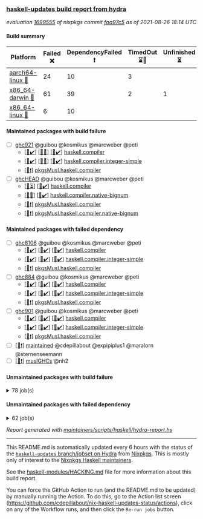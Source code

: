 ### [haskell-updates build report from hydra](https://hydra.nixos.org/jobset/nixpkgs/haskell-updates)
*evaluation [1699555](https://hydra.nixos.org/eval/1699555) of nixpkgs commit [faa97c5](https://github.com/NixOS/nixpkgs/commits/faa97c56dc4ac1b36c033b16bccc9269473c2ff9) as of 2021-08-26 18:14 UTC*
#### Build summary

 | Platform | Failed :x: | DependencyFailed :heavy_exclamation_mark: | TimedOut :hourglass::no_entry_sign: | Unfinished :hourglass_flowing_sand: | Success :heavy_check_mark: | 
 | --- | --- | --- | --- | --- | --- | 
 | [aarch64-linux :iphone:](https://hydra.nixos.org/eval/1699555?filter=.aarch64-linux) | 24 | 10 | 3 |  | 6669 | 
 | [x86_64-darwin :apple:](https://hydra.nixos.org/eval/1699555?filter=.x86_64-darwin) | 61 | 39 | 2 | 1 | 6556 | 
 | [x86_64-linux :penguin:](https://hydra.nixos.org/eval/1699555?filter=.x86_64-linux) | 6 | 10 |  |  | 6740 | 
#### Maintained packages with build failure
- [ ] [ghc921](https://hydra.nixos.org/eval/1699555?filter=ghc921) @guibou @kosmikus @marcweber @peti
  - [[:iphone::heavy_check_mark:]](https://hydra.nixos.org/build/150725732) [[:apple::x:]](https://hydra.nixos.org/build/150734297) [[:penguin::heavy_check_mark:]](https://hydra.nixos.org/build/150737593) [haskell.compiler](https://hydra.nixos.org/eval/1699555?filter=haskell.compiler.ghc921)
  - [[:iphone::heavy_check_mark:]](https://hydra.nixos.org/build/150728335) [[:apple::x:]](https://hydra.nixos.org/build/150727664) [[:penguin::heavy_check_mark:]](https://hydra.nixos.org/build/150734710) [haskell.compiler.integer-simple](https://hydra.nixos.org/eval/1699555?filter=haskell.compiler.integer-simple.ghc921)
  -   [[:penguin::heavy_exclamation_mark:]](https://hydra.nixos.org/build/150726718) [pkgsMusl.haskell.compiler](https://hydra.nixos.org/eval/1699555?filter=pkgsMusl.haskell.compiler.ghc921)
- [ ] [ghcHEAD](https://hydra.nixos.org/eval/1699555?filter=ghcHEAD) @guibou @kosmikus @marcweber @peti
  - [[:apple::hourglass_flowing_sand:]](https://hydra.nixos.org/build/150744847) [[:penguin::heavy_check_mark:]](https://hydra.nixos.org/build/150741352) [haskell.compiler](https://hydra.nixos.org/eval/1699555?filter=haskell.compiler.ghcHEAD)
  - [[:apple::x:]](https://hydra.nixos.org/build/150733233) [[:penguin::heavy_check_mark:]](https://hydra.nixos.org/build/150740499) [haskell.compiler.native-bignum](https://hydra.nixos.org/eval/1699555?filter=haskell.compiler.native-bignum.ghcHEAD)
  -  [[:penguin::heavy_exclamation_mark:]](https://hydra.nixos.org/build/150729184) [pkgsMusl.haskell.compiler](https://hydra.nixos.org/eval/1699555?filter=pkgsMusl.haskell.compiler.ghcHEAD)
  -  [[:penguin::heavy_exclamation_mark:]](https://hydra.nixos.org/build/150726321) [pkgsMusl.haskell.compiler.native-bignum](https://hydra.nixos.org/eval/1699555?filter=pkgsMusl.haskell.compiler.native-bignum.ghcHEAD)
#### Maintained packages with failed dependency
- [ ] [ghc8106](https://hydra.nixos.org/eval/1699555?filter=ghc8106) @guibou @kosmikus @marcweber @peti
  - [[:iphone::heavy_check_mark:]](https://hydra.nixos.org/build/150744018) [[:apple::heavy_check_mark:]](https://hydra.nixos.org/build/150742241) [[:penguin::heavy_check_mark:]](https://hydra.nixos.org/build/150724721) [haskell.compiler](https://hydra.nixos.org/eval/1699555?filter=haskell.compiler.ghc8106)
  - [[:iphone::heavy_check_mark:]](https://hydra.nixos.org/build/150740181) [[:apple::heavy_check_mark:]](https://hydra.nixos.org/build/150735166) [[:penguin::heavy_check_mark:]](https://hydra.nixos.org/build/150727172) [haskell.compiler.integer-simple](https://hydra.nixos.org/eval/1699555?filter=haskell.compiler.integer-simple.ghc8106)
  -   [[:penguin::heavy_exclamation_mark:]](https://hydra.nixos.org/build/150732254) [pkgsMusl.haskell.compiler](https://hydra.nixos.org/eval/1699555?filter=pkgsMusl.haskell.compiler.ghc8106)
- [ ] [ghc884](https://hydra.nixos.org/eval/1699555?filter=ghc884) @guibou @kosmikus @marcweber @peti
  - [[:iphone::heavy_check_mark:]](https://hydra.nixos.org/build/150741288) [[:apple::heavy_check_mark:]](https://hydra.nixos.org/build/150730933) [[:penguin::heavy_check_mark:]](https://hydra.nixos.org/build/150726194) [haskell.compiler](https://hydra.nixos.org/eval/1699555?filter=haskell.compiler.ghc884)
  - [[:iphone::heavy_check_mark:]](https://hydra.nixos.org/build/150733124) [[:apple::heavy_check_mark:]](https://hydra.nixos.org/build/150733991) [[:penguin::heavy_check_mark:]](https://hydra.nixos.org/build/150725232) [haskell.compiler.integer-simple](https://hydra.nixos.org/eval/1699555?filter=haskell.compiler.integer-simple.ghc884)
  -   [[:penguin::heavy_exclamation_mark:]](https://hydra.nixos.org/build/150726417) [pkgsMusl.haskell.compiler](https://hydra.nixos.org/eval/1699555?filter=pkgsMusl.haskell.compiler.ghc884)
- [ ] [ghc901](https://hydra.nixos.org/eval/1699555?filter=ghc901) @guibou @kosmikus @marcweber @peti
  - [[:iphone::heavy_check_mark:]](https://hydra.nixos.org/build/150735950) [[:apple::heavy_check_mark:]](https://hydra.nixos.org/build/150728102) [[:penguin::heavy_check_mark:]](https://hydra.nixos.org/build/150741500) [haskell.compiler](https://hydra.nixos.org/eval/1699555?filter=haskell.compiler.ghc901)
  - [[:iphone::heavy_check_mark:]](https://hydra.nixos.org/build/150732915) [[:apple::heavy_check_mark:]](https://hydra.nixos.org/build/150726421) [[:penguin::heavy_check_mark:]](https://hydra.nixos.org/build/150724710) [haskell.compiler.integer-simple](https://hydra.nixos.org/eval/1699555?filter=haskell.compiler.integer-simple.ghc901)
  -   [[:penguin::heavy_exclamation_mark:]](https://hydra.nixos.org/build/150732612) [pkgsMusl.haskell.compiler](https://hydra.nixos.org/eval/1699555?filter=pkgsMusl.haskell.compiler.ghc901)
- [ ] [[:penguin::heavy_exclamation_mark:]](https://hydra.nixos.org/build/150945845) [maintained](https://hydra.nixos.org/eval/1699555?filter=maintained) @cdepillabout @expipiplus1 @maralorn @sternenseemann
- [ ] [[:penguin::heavy_exclamation_mark:]](https://hydra.nixos.org/build/150741594) [muslGHCs](https://hydra.nixos.org/eval/1699555?filter=muslGHCs) @nh2
#### Unmaintained packages with build failure
<details><summary>78 job(s) </summary>

- [ ] [[:iphone::heavy_check_mark:]](https://hydra.nixos.org/build/150742761) [[:apple::x:]](https://hydra.nixos.org/build/150739233) [[:penguin::heavy_check_mark:]](https://hydra.nixos.org/build/150734313) [haskellPackages.FractalArt](https://hydra.nixos.org/eval/1699555?filter=haskellPackages.FractalArt) 
- [ ] [[:iphone::x:]](https://hydra.nixos.org/build/150733756) [[:apple::heavy_check_mark:]](https://hydra.nixos.org/build/150732614) [[:penguin::heavy_check_mark:]](https://hydra.nixos.org/build/150741031) [haskellPackages.HsASA](https://hydra.nixos.org/eval/1699555?filter=haskellPackages.HsASA) 
- [ ] [[:iphone::x:]](https://hydra.nixos.org/build/150729054) [[:apple::heavy_check_mark:]](https://hydra.nixos.org/build/150727915) [[:penguin::heavy_check_mark:]](https://hydra.nixos.org/build/150729078) [haskellPackages.OrderedBits](https://hydra.nixos.org/eval/1699555?filter=haskellPackages.OrderedBits) 
- [ ] [[:iphone::x:]](https://hydra.nixos.org/build/150725183) [[:apple::heavy_check_mark:]](https://hydra.nixos.org/build/150735381) [[:penguin::heavy_check_mark:]](https://hydra.nixos.org/build/150737310) [haskellPackages.accelerate-llvm](https://hydra.nixos.org/eval/1699555?filter=haskellPackages.accelerate-llvm) 
- [ ] [[:iphone::heavy_check_mark:]](https://hydra.nixos.org/build/150742661) [[:apple::heavy_check_mark:]](https://hydra.nixos.org/build/150741555) [[:penguin::x:]](https://hydra.nixos.org/build/150733802) [haskellPackages.astro](https://hydra.nixos.org/eval/1699555?filter=haskellPackages.astro) 
- [ ] [[:iphone::x:]](https://hydra.nixos.org/build/150735646) [[:apple::heavy_check_mark:]](https://hydra.nixos.org/build/150727565) [[:penguin::heavy_check_mark:]](https://hydra.nixos.org/build/150744098) [haskellPackages.cdar-mBound](https://hydra.nixos.org/eval/1699555?filter=haskellPackages.cdar-mBound) 
- [ ] [[:iphone::heavy_check_mark:]](https://hydra.nixos.org/build/150725776) [[:apple::x:]](https://hydra.nixos.org/build/150734302) [[:penguin::heavy_check_mark:]](https://hydra.nixos.org/build/150737657) [haskellPackages.chiphunk](https://hydra.nixos.org/eval/1699555?filter=haskellPackages.chiphunk) 
- [ ] [[:iphone::x:]](https://hydra.nixos.org/build/150741085) [[:apple::x:]](https://hydra.nixos.org/build/150743958) [[:penguin::x:]](https://hydra.nixos.org/build/150737756) [haskellPackages.dhall-csv](https://hydra.nixos.org/eval/1699555?filter=haskellPackages.dhall-csv) 
- [ ] [[:iphone::x:]](https://hydra.nixos.org/build/150731527) [[:apple::x:]](https://hydra.nixos.org/build/150728103) [[:penguin::x:]](https://hydra.nixos.org/build/150741818) [haskellPackages.dhall-toml](https://hydra.nixos.org/eval/1699555?filter=haskellPackages.dhall-toml) 
- [ ] [[:iphone::heavy_check_mark:]](https://hydra.nixos.org/build/150742135) [[:apple::x:]](https://hydra.nixos.org/build/150730948) [[:penguin::heavy_check_mark:]](https://hydra.nixos.org/build/150732681) [haskellPackages.di-core](https://hydra.nixos.org/eval/1699555?filter=haskellPackages.di-core) 
- [ ] [[:iphone::heavy_check_mark:]](https://hydra.nixos.org/build/150733069) [[:apple::x:]](https://hydra.nixos.org/build/150738868) [[:penguin::heavy_check_mark:]](https://hydra.nixos.org/build/150728852) [haskellPackages.discount](https://hydra.nixos.org/eval/1699555?filter=haskellPackages.discount) 
- [ ] [[:iphone::heavy_check_mark:]](https://hydra.nixos.org/build/150735593) [[:apple::x:]](https://hydra.nixos.org/build/150741005) [[:penguin::heavy_check_mark:]](https://hydra.nixos.org/build/150736383) [haskellPackages.diskhash](https://hydra.nixos.org/eval/1699555?filter=haskellPackages.diskhash) 
- [ ] [[:iphone::x:]](https://hydra.nixos.org/build/150734571) [[:apple::heavy_check_mark:]](https://hydra.nixos.org/build/150742681) [[:penguin::heavy_check_mark:]](https://hydra.nixos.org/build/150737664) [haskellPackages.dormouse-uri](https://hydra.nixos.org/eval/1699555?filter=haskellPackages.dormouse-uri) 
- [ ] [[:iphone::x:]](https://hydra.nixos.org/build/150739503) [[:apple::x:]](https://hydra.nixos.org/build/150739762) [[:penguin::heavy_check_mark:]](https://hydra.nixos.org/build/150742321) [haskellPackages.easytensor](https://hydra.nixos.org/eval/1699555?filter=haskellPackages.easytensor) 
- [ ] [[:iphone::heavy_check_mark:]](https://hydra.nixos.org/build/150727569) [[:apple::x:]](https://hydra.nixos.org/build/150739357) [[:penguin::heavy_check_mark:]](https://hydra.nixos.org/build/150727501) [haskellPackages.epub-tools](https://hydra.nixos.org/eval/1699555?filter=haskellPackages.epub-tools) 
- [ ] [[:iphone::heavy_check_mark:]](https://hydra.nixos.org/build/150734212) [[:apple::x:]](https://hydra.nixos.org/build/150726369) [[:penguin::heavy_check_mark:]](https://hydra.nixos.org/build/150737227) [haskellPackages.exinst](https://hydra.nixos.org/eval/1699555?filter=haskellPackages.exinst) 
- [ ] [[:iphone::heavy_check_mark:]](https://hydra.nixos.org/build/150740265) [[:apple::x:]](https://hydra.nixos.org/build/150740769) [[:penguin::heavy_check_mark:]](https://hydra.nixos.org/build/150742182) [haskellPackages.float128](https://hydra.nixos.org/eval/1699555?filter=haskellPackages.float128) 
- [ ] [[:iphone::x:]](https://hydra.nixos.org/build/150736904) [[:apple::heavy_check_mark:]](https://hydra.nixos.org/build/150733217) [[:penguin::heavy_check_mark:]](https://hydra.nixos.org/build/150741348) [haskellPackages.freetype2](https://hydra.nixos.org/eval/1699555?filter=haskellPackages.freetype2) 
- [ ] [[:iphone::heavy_check_mark:]](https://hydra.nixos.org/build/150734237) [[:apple::x:]](https://hydra.nixos.org/build/150733229) [[:penguin::heavy_check_mark:]](https://hydra.nixos.org/build/150730347) [haskellPackages.gi-gdkx11](https://hydra.nixos.org/eval/1699555?filter=haskellPackages.gi-gdkx11) 
- [ ] [[:iphone::x:]](https://hydra.nixos.org/build/150741367) [[:penguin::heavy_check_mark:]](https://hydra.nixos.org/build/150731115) [haskellPackages.gnome-keyring](https://hydra.nixos.org/eval/1699555?filter=haskellPackages.gnome-keyring) 
- [ ] [[:iphone::heavy_check_mark:]](https://hydra.nixos.org/build/150738274) [[:apple::x:]](https://hydra.nixos.org/build/150733064) [[:penguin::heavy_check_mark:]](https://hydra.nixos.org/build/150730903) [haskellPackages.gtk-traymanager](https://hydra.nixos.org/eval/1699555?filter=haskellPackages.gtk-traymanager) 
- [ ] [[:iphone::heavy_check_mark:]](https://hydra.nixos.org/build/150727725) [[:apple::x:]](https://hydra.nixos.org/build/150736294) [[:penguin::heavy_check_mark:]](https://hydra.nixos.org/build/150741672) [haskellPackages.hamid](https://hydra.nixos.org/eval/1699555?filter=haskellPackages.hamid) 
- [ ] [[:iphone::heavy_check_mark:]](https://hydra.nixos.org/build/150738955) [[:apple::x:]](https://hydra.nixos.org/build/150743912) [[:penguin::heavy_check_mark:]](https://hydra.nixos.org/build/150732939) [haskellPackages.hid](https://hydra.nixos.org/eval/1699555?filter=haskellPackages.hid) 
- [ ] [[:iphone::heavy_check_mark:]](https://hydra.nixos.org/build/150729805) [[:apple::x:]](https://hydra.nixos.org/build/150727705) [[:penguin::heavy_check_mark:]](https://hydra.nixos.org/build/150725602) [haskellPackages.higher-leveldb](https://hydra.nixos.org/eval/1699555?filter=haskellPackages.higher-leveldb) 
- [ ] [[:iphone::heavy_check_mark:]](https://hydra.nixos.org/build/150725769) [[:apple::x:]](https://hydra.nixos.org/build/150738744) [[:penguin::heavy_check_mark:]](https://hydra.nixos.org/build/150726308) [haskellPackages.highlight](https://hydra.nixos.org/eval/1699555?filter=haskellPackages.highlight) 
- [ ] [[:iphone::heavy_check_mark:]](https://hydra.nixos.org/build/150740367) [[:apple::x:]](https://hydra.nixos.org/build/150744470) [[:penguin::heavy_check_mark:]](https://hydra.nixos.org/build/150733368) [haskellPackages.hmatrix-morpheus](https://hydra.nixos.org/eval/1699555?filter=haskellPackages.hmatrix-morpheus) 
- [ ] [[:iphone::heavy_check_mark:]](https://hydra.nixos.org/build/150730644) [[:apple::x:]](https://hydra.nixos.org/build/150737628) [[:penguin::heavy_check_mark:]](https://hydra.nixos.org/build/150736522) [haskellPackages.hmidi](https://hydra.nixos.org/eval/1699555?filter=haskellPackages.hmidi) 
- [ ] [[:iphone::x:]](https://hydra.nixos.org/build/150734476) [[:apple::heavy_check_mark:]](https://hydra.nixos.org/build/150743573) [[:penguin::heavy_check_mark:]](https://hydra.nixos.org/build/150730215) [haskellPackages.hq](https://hydra.nixos.org/eval/1699555?filter=haskellPackages.hq) 
- [ ] [[:iphone::heavy_check_mark:]](https://hydra.nixos.org/build/150724700) [[:apple::x:]](https://hydra.nixos.org/build/150732551) [[:penguin::heavy_check_mark:]](https://hydra.nixos.org/build/150739695) [haskellPackages.hs](https://hydra.nixos.org/eval/1699555?filter=haskellPackages.hs) 
- [ ] [[:iphone::heavy_check_mark:]](https://hydra.nixos.org/build/150733630) [[:apple::x:]](https://hydra.nixos.org/build/150739534) [[:penguin::heavy_check_mark:]](https://hydra.nixos.org/build/150730237) [haskellPackages.hsshellscript](https://hydra.nixos.org/eval/1699555?filter=haskellPackages.hsshellscript) 
- [ ] [[:iphone::heavy_check_mark:]](https://hydra.nixos.org/build/150725279) [[:apple::x:]](https://hydra.nixos.org/build/150742011) [[:penguin::heavy_check_mark:]](https://hydra.nixos.org/build/150729005) [haskellPackages.hssourceinfo](https://hydra.nixos.org/eval/1699555?filter=haskellPackages.hssourceinfo) 
- [ ] [[:iphone::heavy_check_mark:]](https://hydra.nixos.org/build/150738678) [[:apple::x:]](https://hydra.nixos.org/build/150727281) [[:penguin::heavy_check_mark:]](https://hydra.nixos.org/build/150729057) [haskellPackages.huckleberry](https://hydra.nixos.org/eval/1699555?filter=haskellPackages.huckleberry) 
- [ ] [[:iphone::heavy_check_mark:]](https://hydra.nixos.org/build/150734504) [[:apple::x:]](https://hydra.nixos.org/build/150737715) [[:penguin::heavy_check_mark:]](https://hydra.nixos.org/build/150731794) [haskellPackages.ipcvar](https://hydra.nixos.org/eval/1699555?filter=haskellPackages.ipcvar) 
- [ ] [[:iphone::x:]](https://hydra.nixos.org/build/150734081) [[:apple::x:]](https://hydra.nixos.org/build/150732954) [[:penguin::x:]](https://hydra.nixos.org/build/150743785) [haskellPackages.isocline](https://hydra.nixos.org/eval/1699555?filter=haskellPackages.isocline) 
- [ ] [[:iphone::heavy_check_mark:]](https://hydra.nixos.org/build/150733072) [[:apple::x:]](https://hydra.nixos.org/build/150736361) [[:penguin::heavy_check_mark:]](https://hydra.nixos.org/build/150726442) [haskellPackages.junit-xml](https://hydra.nixos.org/eval/1699555?filter=haskellPackages.junit-xml) 
- [ ] [[:iphone::heavy_check_mark:]](https://hydra.nixos.org/build/150730961) [[:apple::x:]](https://hydra.nixos.org/build/150739959) [[:penguin::heavy_check_mark:]](https://hydra.nixos.org/build/150739871) [haskellPackages.keep-alive](https://hydra.nixos.org/eval/1699555?filter=haskellPackages.keep-alive) 
- [ ] [[:iphone::heavy_check_mark:]](https://hydra.nixos.org/build/150730599) [[:apple::x:]](https://hydra.nixos.org/build/150727873) [[:penguin::heavy_check_mark:]](https://hydra.nixos.org/build/150741101) [haskellPackages.leveldb-haskell-fork](https://hydra.nixos.org/eval/1699555?filter=haskellPackages.leveldb-haskell-fork) 
- [ ] [[:iphone::x:]](https://hydra.nixos.org/build/150741253) [[:apple::heavy_check_mark:]](https://hydra.nixos.org/build/150743664) [[:penguin::heavy_check_mark:]](https://hydra.nixos.org/build/150744204) [haskellPackages.libBF](https://hydra.nixos.org/eval/1699555?filter=haskellPackages.libBF) 
- [ ] [[:iphone::heavy_check_mark:]](https://hydra.nixos.org/build/150730761) [[:apple::x:]](https://hydra.nixos.org/build/150725249) [[:penguin::heavy_check_mark:]](https://hydra.nixos.org/build/150734357) [haskellPackages.loc](https://hydra.nixos.org/eval/1699555?filter=haskellPackages.loc) 
- [ ] [[:iphone::x:]](https://hydra.nixos.org/build/150744213) [[:apple::heavy_check_mark:]](https://hydra.nixos.org/build/150724872) [[:penguin::heavy_check_mark:]](https://hydra.nixos.org/build/150742136) [haskellPackages.long-double](https://hydra.nixos.org/eval/1699555?filter=haskellPackages.long-double) 
- [ ] [[:iphone::heavy_check_mark:]](https://hydra.nixos.org/build/150743611) [[:apple::x:]](https://hydra.nixos.org/build/150740259) [[:penguin::heavy_check_mark:]](https://hydra.nixos.org/build/150740566) [haskellPackages.mediawiki2latex](https://hydra.nixos.org/eval/1699555?filter=haskellPackages.mediawiki2latex) 
- [ ] [[:iphone::heavy_check_mark:]](https://hydra.nixos.org/build/150739873) [[:apple::x:]](https://hydra.nixos.org/build/150730988) [[:penguin::heavy_check_mark:]](https://hydra.nixos.org/build/150729850) [haskellPackages.mercury-api](https://hydra.nixos.org/eval/1699555?filter=haskellPackages.mercury-api) 
- [ ] [[:iphone::heavy_check_mark:]](https://hydra.nixos.org/build/150731143) [[:apple::x:]](https://hydra.nixos.org/build/150724987) [[:penguin::heavy_check_mark:]](https://hydra.nixos.org/build/150732876) [haskellPackages.mighty-metropolis](https://hydra.nixos.org/eval/1699555?filter=haskellPackages.mighty-metropolis) 
- [ ] [[:iphone::heavy_check_mark:]](https://hydra.nixos.org/build/150728541) [[:apple::x:]](https://hydra.nixos.org/build/150739464) [[:penguin::heavy_check_mark:]](https://hydra.nixos.org/build/150727438) [haskellPackages.nano-cryptr](https://hydra.nixos.org/eval/1699555?filter=haskellPackages.nano-cryptr) 
- [ ] [[:iphone::x:]](https://hydra.nixos.org/build/150736302) [[:apple::heavy_check_mark:]](https://hydra.nixos.org/build/150734560) [[:penguin::heavy_check_mark:]](https://hydra.nixos.org/build/150734714) [haskellPackages.nlopt-haskell](https://hydra.nixos.org/eval/1699555?filter=haskellPackages.nlopt-haskell) 
- [ ] [[:iphone::heavy_check_mark:]](https://hydra.nixos.org/build/150726294) [[:apple::x:]](https://hydra.nixos.org/build/150733887) [[:penguin::heavy_check_mark:]](https://hydra.nixos.org/build/150735932) [haskellPackages.opencv](https://hydra.nixos.org/eval/1699555?filter=haskellPackages.opencv) 
- [ ] [[:iphone::heavy_check_mark:]](https://hydra.nixos.org/build/150742879) [[:apple::x:]](https://hydra.nixos.org/build/150727562) [[:penguin::heavy_check_mark:]](https://hydra.nixos.org/build/150727280) [haskellPackages.persistent-pagination](https://hydra.nixos.org/eval/1699555?filter=haskellPackages.persistent-pagination) 
- [ ] [[:iphone::x:]](https://hydra.nixos.org/build/150728296) [[:apple::heavy_check_mark:]](https://hydra.nixos.org/build/150725145) [[:penguin::heavy_check_mark:]](https://hydra.nixos.org/build/150728336) [haskellPackages.picosat](https://hydra.nixos.org/eval/1699555?filter=haskellPackages.picosat) 
- [ ] [[:iphone::heavy_check_mark:]](https://hydra.nixos.org/build/150726154) [[:apple::x:]](https://hydra.nixos.org/build/150729939) [[:penguin::heavy_check_mark:]](https://hydra.nixos.org/build/150743452) [haskellPackages.ping-wrapper](https://hydra.nixos.org/eval/1699555?filter=haskellPackages.ping-wrapper) 
- [ ] [[:iphone::heavy_check_mark:]](https://hydra.nixos.org/build/150732849) [[:apple::x:]](https://hydra.nixos.org/build/150744552) [[:penguin::heavy_check_mark:]](https://hydra.nixos.org/build/150737573) [haskellPackages.pipes-zlib](https://hydra.nixos.org/eval/1699555?filter=haskellPackages.pipes-zlib) 
- [ ] [[:iphone::x:]](https://hydra.nixos.org/build/150734412) [[:apple::heavy_check_mark:]](https://hydra.nixos.org/build/150732558) [[:penguin::heavy_check_mark:]](https://hydra.nixos.org/build/150724670) [haskellPackages.poker](https://hydra.nixos.org/eval/1699555?filter=haskellPackages.poker) 
- [ ] [[:iphone::heavy_check_mark:]](https://hydra.nixos.org/build/150740805) [[:apple::x:]](https://hydra.nixos.org/build/150744042) [[:penguin::heavy_check_mark:]](https://hydra.nixos.org/build/150738949) [haskellPackages.posix-socket](https://hydra.nixos.org/eval/1699555?filter=haskellPackages.posix-socket) 
- [ ] [[:iphone::heavy_check_mark:]](https://hydra.nixos.org/build/150730201) [[:apple::x:]](https://hydra.nixos.org/build/150726377) [[:penguin::heavy_check_mark:]](https://hydra.nixos.org/build/150742457) [haskellPackages.posix-timer](https://hydra.nixos.org/eval/1699555?filter=haskellPackages.posix-timer) 
- [ ] [[:iphone::heavy_check_mark:]](https://hydra.nixos.org/build/150740518) [[:apple::x:]](https://hydra.nixos.org/build/150730978) [[:penguin::heavy_check_mark:]](https://hydra.nixos.org/build/150725189) [haskellPackages.powerqueue-distributed](https://hydra.nixos.org/eval/1699555?filter=haskellPackages.powerqueue-distributed) 
- [ ] [[:iphone::heavy_check_mark:]](https://hydra.nixos.org/build/150727429) [[:apple::x:]](https://hydra.nixos.org/build/150729392) [[:penguin::heavy_check_mark:]](https://hydra.nixos.org/build/150733801) [haskellPackages.pthread](https://hydra.nixos.org/eval/1699555?filter=haskellPackages.pthread) 
- [ ] [[:iphone::x:]](https://hydra.nixos.org/build/150728268) [[:apple::heavy_check_mark:]](https://hydra.nixos.org/build/150729735) [[:penguin::heavy_check_mark:]](https://hydra.nixos.org/build/150724821) [haskellPackages.ptr-poker](https://hydra.nixos.org/eval/1699555?filter=haskellPackages.ptr-poker) 
- [ ] [[:iphone::heavy_check_mark:]](https://hydra.nixos.org/build/150738516) [[:apple::x:]](https://hydra.nixos.org/build/150726853) [[:penguin::heavy_check_mark:]](https://hydra.nixos.org/build/150732240) [haskellPackages.sandwich-webdriver](https://hydra.nixos.org/eval/1699555?filter=haskellPackages.sandwich-webdriver) 
- [ ] [[:iphone::heavy_check_mark:]](https://hydra.nixos.org/build/150725174) [[:apple::x:]](https://hydra.nixos.org/build/150735767) [[:penguin::heavy_check_mark:]](https://hydra.nixos.org/build/150731407) [haskellPackages.sdp](https://hydra.nixos.org/eval/1699555?filter=haskellPackages.sdp) 
- [ ] [[:iphone::heavy_check_mark:]](https://hydra.nixos.org/build/150730368) [[:apple::x:]](https://hydra.nixos.org/build/150730392) [[:penguin::heavy_check_mark:]](https://hydra.nixos.org/build/150726477) [haskellPackages.select](https://hydra.nixos.org/eval/1699555?filter=haskellPackages.select) 
- [ ] [[:iphone::heavy_check_mark:]](https://hydra.nixos.org/build/150735205) [[:apple::x:]](https://hydra.nixos.org/build/150735224) [[:penguin::heavy_check_mark:]](https://hydra.nixos.org/build/150737720) [haskellPackages.shared-memory](https://hydra.nixos.org/eval/1699555?filter=haskellPackages.shared-memory) 
- [ ] [[:iphone::heavy_check_mark:]](https://hydra.nixos.org/build/150742689) [[:apple::x:]](https://hydra.nixos.org/build/150724947) [[:penguin::heavy_check_mark:]](https://hydra.nixos.org/build/150741763) [haskellPackages.stm-queue](https://hydra.nixos.org/eval/1699555?filter=haskellPackages.stm-queue) 
- [ ] [[:iphone::heavy_check_mark:]](https://hydra.nixos.org/build/150731271) [[:apple::x:]](https://hydra.nixos.org/build/150734510) [[:penguin::heavy_check_mark:]](https://hydra.nixos.org/build/150734124) [haskellPackages.sysinfo](https://hydra.nixos.org/eval/1699555?filter=haskellPackages.sysinfo) 
- [ ] [[:iphone::heavy_check_mark:]](https://hydra.nixos.org/build/150735302) [[:apple::x:]](https://hydra.nixos.org/build/150744947) [[:penguin::heavy_check_mark:]](https://hydra.nixos.org/build/150742784) [haskellPackages.tailfile-hinotify](https://hydra.nixos.org/eval/1699555?filter=haskellPackages.tailfile-hinotify) 
- [ ] [[:iphone::heavy_check_mark:]](https://hydra.nixos.org/build/150743698) [[:apple::x:]](https://hydra.nixos.org/build/150724634) [[:penguin::heavy_check_mark:]](https://hydra.nixos.org/build/150725345) [haskellPackages.thyme](https://hydra.nixos.org/eval/1699555?filter=haskellPackages.thyme) 
- [ ] [[:iphone::x:]](https://hydra.nixos.org/build/150730930) [[:apple::x:]](https://hydra.nixos.org/build/150736331) [[:penguin::x:]](https://hydra.nixos.org/build/150736596) [haskellPackages.ticket-management](https://hydra.nixos.org/eval/1699555?filter=haskellPackages.ticket-management) 
- [ ] [[:iphone::x:]](https://hydra.nixos.org/build/150727022) [[:apple::heavy_check_mark:]](https://hydra.nixos.org/build/150727916) [[:penguin::heavy_check_mark:]](https://hydra.nixos.org/build/150728198) [haskellPackages.type-natural](https://hydra.nixos.org/eval/1699555?filter=haskellPackages.type-natural) 
- [ ] [[:iphone::heavy_check_mark:]](https://hydra.nixos.org/build/150726065) [[:apple::x:]](https://hydra.nixos.org/build/150733727) [[:penguin::heavy_check_mark:]](https://hydra.nixos.org/build/150728173) [haskellPackages.tz](https://hydra.nixos.org/eval/1699555?filter=haskellPackages.tz) 
- [ ] [[:iphone::x:]](https://hydra.nixos.org/build/150730896) [[:apple::heavy_check_mark:]](https://hydra.nixos.org/build/150728765) [[:penguin::heavy_check_mark:]](https://hydra.nixos.org/build/150730536) [haskellPackages.unicode-properties](https://hydra.nixos.org/eval/1699555?filter=haskellPackages.unicode-properties) 
- [ ] [[:iphone::heavy_check_mark:]](https://hydra.nixos.org/build/150743993) [[:apple::x:]](https://hydra.nixos.org/build/150738727) [[:penguin::heavy_check_mark:]](https://hydra.nixos.org/build/150733482) [haskellPackages.wai-middleware-metrics](https://hydra.nixos.org/eval/1699555?filter=haskellPackages.wai-middleware-metrics) 
- [ ] [[:iphone::x:]](https://hydra.nixos.org/build/150732929) [[:apple::heavy_check_mark:]](https://hydra.nixos.org/build/150738025) [[:penguin::heavy_check_mark:]](https://hydra.nixos.org/build/150743242) [haskellPackages.wiringPi](https://hydra.nixos.org/eval/1699555?filter=haskellPackages.wiringPi) 
- [ ] [[:iphone::heavy_check_mark:]](https://hydra.nixos.org/build/150727304) [[:apple::x:]](https://hydra.nixos.org/build/150733713) [[:penguin::heavy_check_mark:]](https://hydra.nixos.org/build/150733342) [tests.haskell.writers](https://hydra.nixos.org/eval/1699555?filter=tests.haskell.writers) 
- [ ] [[:iphone::x:]](https://hydra.nixos.org/build/150738528) [[:apple::heavy_check_mark:]](https://hydra.nixos.org/build/150737760) [[:penguin::heavy_check_mark:]](https://hydra.nixos.org/build/150731786) [haskellPackages.x86-64bit](https://hydra.nixos.org/eval/1699555?filter=haskellPackages.x86-64bit) 
- [ ] [[:iphone::heavy_check_mark:]](https://hydra.nixos.org/build/150726941) [[:apple::x:]](https://hydra.nixos.org/build/150737620) [[:penguin::heavy_check_mark:]](https://hydra.nixos.org/build/150735468) [haskellPackages.xmonad-utils](https://hydra.nixos.org/eval/1699555?filter=haskellPackages.xmonad-utils) 
- [ ] [[:iphone::x:]](https://hydra.nixos.org/build/150726614) [[:apple::x:]](https://hydra.nixos.org/build/150726831) [[:penguin::x:]](https://hydra.nixos.org/build/150740172) [haskellPackages.yapb](https://hydra.nixos.org/eval/1699555?filter=haskellPackages.yapb) 
- [ ] [[:iphone::heavy_check_mark:]](https://hydra.nixos.org/build/150743110) [[:apple::x:]](https://hydra.nixos.org/build/150729109) [[:penguin::heavy_check_mark:]](https://hydra.nixos.org/build/150735489) [haskellPackages.yoga](https://hydra.nixos.org/eval/1699555?filter=haskellPackages.yoga) 
- [ ] [[:iphone::heavy_check_mark:]](https://hydra.nixos.org/build/150725467) [[:apple::x:]](https://hydra.nixos.org/build/150731436) [[:penguin::heavy_check_mark:]](https://hydra.nixos.org/build/150737988) [haskellPackages.zip](https://hydra.nixos.org/eval/1699555?filter=haskellPackages.zip) 
- [ ] [[:iphone::heavy_check_mark:]](https://hydra.nixos.org/build/150732116) [[:apple::x:]](https://hydra.nixos.org/build/150737239) [[:penguin::heavy_check_mark:]](https://hydra.nixos.org/build/150737635) [haskellPackages.zot](https://hydra.nixos.org/eval/1699555?filter=haskellPackages.zot) 
- [ ] [[:iphone::heavy_check_mark:]](https://hydra.nixos.org/build/150741381) [[:apple::x:]](https://hydra.nixos.org/build/150740838) [[:penguin::heavy_check_mark:]](https://hydra.nixos.org/build/150740269) [haskellPackages.zxcvbn-c](https://hydra.nixos.org/eval/1699555?filter=haskellPackages.zxcvbn-c) 
</details>

#### Unmaintained packages with failed dependency
<details><summary>62 job(s) </summary>

- [ ] [[:iphone::heavy_exclamation_mark:]](https://hydra.nixos.org/build/150734316) [[:apple::heavy_check_mark:]](https://hydra.nixos.org/build/150732576) [[:penguin::heavy_check_mark:]](https://hydra.nixos.org/build/150726861) [haskellPackages.PrimitiveArray](https://hydra.nixos.org/eval/1699555?filter=haskellPackages.PrimitiveArray) 
- [ ] [[:iphone::heavy_check_mark:]](https://hydra.nixos.org/build/150729274) [[:apple::heavy_exclamation_mark:]](https://hydra.nixos.org/build/150741156) [[:penguin::heavy_check_mark:]](https://hydra.nixos.org/build/150728319) [haskellPackages.antiope-es](https://hydra.nixos.org/eval/1699555?filter=haskellPackages.antiope-es) 
- [ ] [[:iphone::heavy_check_mark:]](https://hydra.nixos.org/build/150743692) [[:apple::heavy_exclamation_mark:]](https://hydra.nixos.org/build/150733263) [[:penguin::heavy_check_mark:]](https://hydra.nixos.org/build/150743006) [haskellPackages.declarative](https://hydra.nixos.org/eval/1699555?filter=haskellPackages.declarative) 
- [ ] [[:iphone::heavy_check_mark:]](https://hydra.nixos.org/build/150737848) [[:apple::heavy_exclamation_mark:]](https://hydra.nixos.org/build/150741930) [[:penguin::heavy_check_mark:]](https://hydra.nixos.org/build/150732779) [haskellPackages.di](https://hydra.nixos.org/eval/1699555?filter=haskellPackages.di) 
- [ ] [[:iphone::heavy_check_mark:]](https://hydra.nixos.org/build/150734223) [[:apple::heavy_exclamation_mark:]](https://hydra.nixos.org/build/150728223) [[:penguin::heavy_check_mark:]](https://hydra.nixos.org/build/150727540) [haskellPackages.di-df1](https://hydra.nixos.org/eval/1699555?filter=haskellPackages.di-df1) 
- [ ] [[:iphone::heavy_check_mark:]](https://hydra.nixos.org/build/150739701) [[:apple::heavy_exclamation_mark:]](https://hydra.nixos.org/build/150732081) [[:penguin::heavy_check_mark:]](https://hydra.nixos.org/build/150738381) [haskellPackages.di-handle](https://hydra.nixos.org/eval/1699555?filter=haskellPackages.di-handle) 
- [ ] [[:iphone::heavy_check_mark:]](https://hydra.nixos.org/build/150743830) [[:apple::heavy_exclamation_mark:]](https://hydra.nixos.org/build/150737257) [[:penguin::heavy_check_mark:]](https://hydra.nixos.org/build/150726691) [haskellPackages.di-monad](https://hydra.nixos.org/eval/1699555?filter=haskellPackages.di-monad) 
- [ ] [[:iphone::heavy_exclamation_mark:]](https://hydra.nixos.org/build/150727736) [[:apple::heavy_check_mark:]](https://hydra.nixos.org/build/150726815) [[:penguin::heavy_check_mark:]](https://hydra.nixos.org/build/150739206) [haskellPackages.dormouse-client](https://hydra.nixos.org/eval/1699555?filter=haskellPackages.dormouse-client) 
- [ ] [[:iphone::heavy_exclamation_mark:]](https://hydra.nixos.org/build/150730837) [[:apple::heavy_exclamation_mark:]](https://hydra.nixos.org/build/150735355) [[:penguin::heavy_check_mark:]](https://hydra.nixos.org/build/150733385) [haskellPackages.easytensor-vulkan](https://hydra.nixos.org/eval/1699555?filter=haskellPackages.easytensor-vulkan) 
- [ ] [[:iphone::heavy_check_mark:]](https://hydra.nixos.org/build/150731982) [[:apple::heavy_exclamation_mark:]](https://hydra.nixos.org/build/150730357) [[:penguin::heavy_check_mark:]](https://hydra.nixos.org/build/150734812) [haskellPackages.exinst-aeson](https://hydra.nixos.org/eval/1699555?filter=haskellPackages.exinst-aeson) 
- [ ] [[:iphone::heavy_check_mark:]](https://hydra.nixos.org/build/150739391) [[:apple::heavy_exclamation_mark:]](https://hydra.nixos.org/build/150735772) [[:penguin::heavy_check_mark:]](https://hydra.nixos.org/build/150736022) [haskellPackages.exinst-bytes](https://hydra.nixos.org/eval/1699555?filter=haskellPackages.exinst-bytes) 
- [ ] [[:iphone::heavy_check_mark:]](https://hydra.nixos.org/build/150733566) [[:apple::heavy_exclamation_mark:]](https://hydra.nixos.org/build/150740580) [[:penguin::heavy_check_mark:]](https://hydra.nixos.org/build/150728602) [haskellPackages.exinst-cereal](https://hydra.nixos.org/eval/1699555?filter=haskellPackages.exinst-cereal) 
- [ ] [[:iphone::heavy_check_mark:]](https://hydra.nixos.org/build/150734826) [[:apple::heavy_exclamation_mark:]](https://hydra.nixos.org/build/150734659) [[:penguin::heavy_check_mark:]](https://hydra.nixos.org/build/150729449) [haskellPackages.exinst-serialise](https://hydra.nixos.org/eval/1699555?filter=haskellPackages.exinst-serialise) 
- [ ] [[:iphone::heavy_check_mark:]](https://hydra.nixos.org/build/150724726) [[:apple::heavy_exclamation_mark:]](https://hydra.nixos.org/build/150740149) [[:penguin::heavy_check_mark:]](https://hydra.nixos.org/build/150744624) [haskellPackages.fastparser](https://hydra.nixos.org/eval/1699555?filter=haskellPackages.fastparser) 
- [ ] [hello](https://hydra.nixos.org/eval/1699555?filter=hello) 
  - [[:iphone::heavy_check_mark:]](https://hydra.nixos.org/build/150725294) [[:apple::heavy_check_mark:]](https://hydra.nixos.org/build/150734185) [[:penguin::heavy_check_mark:]](https://hydra.nixos.org/build/150735058) [haskellPackages](https://hydra.nixos.org/eval/1699555?filter=haskellPackages.hello)
  -   [[:penguin::heavy_exclamation_mark:]](https://hydra.nixos.org/build/150730876) [pkgsMusl.haskellPackages](https://hydra.nixos.org/eval/1699555?filter=pkgsMusl.haskellPackages.hello)
  -   [[:penguin::heavy_check_mark:]](https://hydra.nixos.org/build/150726746) [pkgsStatic.haskell.packages.integer-simple.ghc8106](https://hydra.nixos.org/eval/1699555?filter=pkgsStatic.haskell.packages.integer-simple.ghc8106.hello)
- [ ] [[:iphone::heavy_exclamation_mark:]](https://hydra.nixos.org/build/150730513) [[:apple::heavy_check_mark:]](https://hydra.nixos.org/build/150726433) [[:penguin::heavy_check_mark:]](https://hydra.nixos.org/build/150739889) [haskellPackages.hmatrix-nlopt](https://hydra.nixos.org/eval/1699555?filter=haskellPackages.hmatrix-nlopt) 
- [ ] [[:iphone::heavy_exclamation_mark:]](https://hydra.nixos.org/build/150730365) [[:apple::heavy_check_mark:]](https://hydra.nixos.org/build/150734814) [[:penguin::heavy_check_mark:]](https://hydra.nixos.org/build/150736320) [haskellPackages.jsonifier](https://hydra.nixos.org/eval/1699555?filter=haskellPackages.jsonifier) 
- [ ] [[:iphone::heavy_check_mark:]](https://hydra.nixos.org/build/150733917) [[:apple::heavy_exclamation_mark:]](https://hydra.nixos.org/build/150743867) [[:penguin::heavy_check_mark:]](https://hydra.nixos.org/build/150737367) [haskellPackages.keenser](https://hydra.nixos.org/eval/1699555?filter=haskellPackages.keenser) 
- [ ] [lens](https://hydra.nixos.org/eval/1699555?filter=lens) 
  - [[:iphone::heavy_check_mark:]](https://hydra.nixos.org/build/150728052) [[:apple::heavy_check_mark:]](https://hydra.nixos.org/build/150736150) [[:penguin::heavy_check_mark:]](https://hydra.nixos.org/build/150730232) [haskellPackages](https://hydra.nixos.org/eval/1699555?filter=haskellPackages.lens)
  -   [[:penguin::heavy_exclamation_mark:]](https://hydra.nixos.org/build/150739289) [pkgsMusl.haskellPackages](https://hydra.nixos.org/eval/1699555?filter=pkgsMusl.haskellPackages.lens)
  -   [[:penguin::heavy_check_mark:]](https://hydra.nixos.org/build/150740578) [pkgsStatic.haskell.packages.integer-simple.ghc8106](https://hydra.nixos.org/eval/1699555?filter=pkgsStatic.haskell.packages.integer-simple.ghc8106.lens)
- [ ] [[:iphone::heavy_check_mark:]](https://hydra.nixos.org/build/150733747) [[:apple::heavy_exclamation_mark:]](https://hydra.nixos.org/build/150733242) [[:penguin::heavy_check_mark:]](https://hydra.nixos.org/build/150732347) [haskellPackages.moto](https://hydra.nixos.org/eval/1699555?filter=haskellPackages.moto) 
- [ ] [[:iphone::heavy_check_mark:]](https://hydra.nixos.org/build/150735813) [[:apple::heavy_exclamation_mark:]](https://hydra.nixos.org/build/150741237) [[:penguin::heavy_check_mark:]](https://hydra.nixos.org/build/150739934) [haskellPackages.nri-env-parser](https://hydra.nixos.org/eval/1699555?filter=haskellPackages.nri-env-parser) 
- [ ] [[:iphone::heavy_check_mark:]](https://hydra.nixos.org/build/150742960) [[:apple::heavy_exclamation_mark:]](https://hydra.nixos.org/build/150735804) [[:penguin::heavy_check_mark:]](https://hydra.nixos.org/build/150741018) [haskellPackages.nri-http](https://hydra.nixos.org/eval/1699555?filter=haskellPackages.nri-http) 
- [ ] [[:iphone::heavy_check_mark:]](https://hydra.nixos.org/build/150741041) [[:apple::heavy_exclamation_mark:]](https://hydra.nixos.org/build/150733863) [[:penguin::heavy_check_mark:]](https://hydra.nixos.org/build/150737563) [haskellPackages.nri-observability](https://hydra.nixos.org/eval/1699555?filter=haskellPackages.nri-observability) 
- [ ] [[:iphone::heavy_check_mark:]](https://hydra.nixos.org/build/150742226) [[:apple::heavy_exclamation_mark:]](https://hydra.nixos.org/build/150729511) [[:penguin::heavy_check_mark:]](https://hydra.nixos.org/build/150726751) [haskellPackages.nri-prelude](https://hydra.nixos.org/eval/1699555?filter=haskellPackages.nri-prelude) 
- [ ] [[:iphone::heavy_check_mark:]](https://hydra.nixos.org/build/150730807) [[:apple::heavy_exclamation_mark:]](https://hydra.nixos.org/build/150741990) [[:penguin::heavy_check_mark:]](https://hydra.nixos.org/build/150725926) [haskellPackages.nri-redis](https://hydra.nixos.org/eval/1699555?filter=haskellPackages.nri-redis) 
- [ ] [[:iphone::heavy_check_mark:]](https://hydra.nixos.org/build/150738624) [[:apple::heavy_exclamation_mark:]](https://hydra.nixos.org/build/150744083) [[:penguin::heavy_check_mark:]](https://hydra.nixos.org/build/150735200) [haskellPackages.nri-test-encoding](https://hydra.nixos.org/eval/1699555?filter=haskellPackages.nri-test-encoding) 
- [ ] [[:iphone::heavy_check_mark:]](https://hydra.nixos.org/build/150741269) [[:apple::heavy_exclamation_mark:]](https://hydra.nixos.org/build/150738091) [[:penguin::heavy_check_mark:]](https://hydra.nixos.org/build/150734645) [haskellPackages.opencv-extra](https://hydra.nixos.org/eval/1699555?filter=haskellPackages.opencv-extra) 
- [ ] [[:iphone::heavy_exclamation_mark:]](https://hydra.nixos.org/build/150743345) [[:apple::heavy_check_mark:]](https://hydra.nixos.org/build/150731391) [[:penguin::heavy_check_mark:]](https://hydra.nixos.org/build/150725931) [haskellPackages.opentelemetry-extra](https://hydra.nixos.org/eval/1699555?filter=haskellPackages.opentelemetry-extra) 
- [ ] [[:iphone::heavy_exclamation_mark:]](https://hydra.nixos.org/build/150736053) [[:apple::heavy_check_mark:]](https://hydra.nixos.org/build/150728119) [[:penguin::heavy_check_mark:]](https://hydra.nixos.org/build/150739143) [haskellPackages.opentelemetry-lightstep](https://hydra.nixos.org/eval/1699555?filter=haskellPackages.opentelemetry-lightstep) 
- [ ] [[:iphone::heavy_check_mark:]](https://hydra.nixos.org/build/150732790) [[:apple::heavy_exclamation_mark:]](https://hydra.nixos.org/build/150727049) [[:penguin::heavy_check_mark:]](https://hydra.nixos.org/build/150725240) [haskellPackages.orgmode-parse](https://hydra.nixos.org/eval/1699555?filter=haskellPackages.orgmode-parse) 
- [ ] [[:iphone::heavy_check_mark:]](https://hydra.nixos.org/build/150728673) [[:apple::heavy_exclamation_mark:]](https://hydra.nixos.org/build/150735715) [[:penguin::heavy_check_mark:]](https://hydra.nixos.org/build/150742683) [haskellPackages.orgstat](https://hydra.nixos.org/eval/1699555?filter=haskellPackages.orgstat) 
- [ ] [[:iphone::heavy_check_mark:]](https://hydra.nixos.org/build/150737959) [[:apple::heavy_exclamation_mark:]](https://hydra.nixos.org/build/150742173) [[:penguin::heavy_check_mark:]](https://hydra.nixos.org/build/150743628) [haskellPackages.postgresql-replicant](https://hydra.nixos.org/eval/1699555?filter=haskellPackages.postgresql-replicant) 
- [ ] [[:iphone::heavy_check_mark:]](https://hydra.nixos.org/build/150737070) [[:apple::heavy_exclamation_mark:]](https://hydra.nixos.org/build/150724709) [[:penguin::heavy_check_mark:]](https://hydra.nixos.org/build/150733790) [haskellPackages.pretty-diff](https://hydra.nixos.org/eval/1699555?filter=haskellPackages.pretty-diff) 
- [ ] [random](https://hydra.nixos.org/eval/1699555?filter=random) 
  - [[:iphone::heavy_check_mark:]](https://hydra.nixos.org/build/150738969) [[:apple::heavy_check_mark:]](https://hydra.nixos.org/build/150740865) [[:penguin::heavy_check_mark:]](https://hydra.nixos.org/build/150733396) [haskellPackages](https://hydra.nixos.org/eval/1699555?filter=haskellPackages.random)
  -   [[:penguin::heavy_exclamation_mark:]](https://hydra.nixos.org/build/150735220) [pkgsMusl.haskellPackages](https://hydra.nixos.org/eval/1699555?filter=pkgsMusl.haskellPackages.random)
  -   [[:penguin::heavy_check_mark:]](https://hydra.nixos.org/build/150729038) [pkgsStatic.haskell.packages.integer-simple.ghc8106](https://hydra.nixos.org/eval/1699555?filter=pkgsStatic.haskell.packages.integer-simple.ghc8106.random)
- [ ] [[:iphone::heavy_exclamation_mark:]](https://hydra.nixos.org/build/150725082) [[:apple::heavy_check_mark:]](https://hydra.nixos.org/build/150741387) [[:penguin::heavy_check_mark:]](https://hydra.nixos.org/build/150731406) [haskellPackages.rounded](https://hydra.nixos.org/eval/1699555?filter=haskellPackages.rounded) 
- [ ] [[:iphone::heavy_check_mark:]](https://hydra.nixos.org/build/150727518) [[:apple::heavy_exclamation_mark:]](https://hydra.nixos.org/build/150739048) [[:penguin::heavy_check_mark:]](https://hydra.nixos.org/build/150741063) [haskellPackages.scan-metadata](https://hydra.nixos.org/eval/1699555?filter=haskellPackages.scan-metadata) 
- [ ] [[:iphone::heavy_check_mark:]](https://hydra.nixos.org/build/150744729) [[:apple::heavy_exclamation_mark:]](https://hydra.nixos.org/build/150725319) [[:penguin::heavy_check_mark:]](https://hydra.nixos.org/build/150733733) [haskellPackages.sdp-binary](https://hydra.nixos.org/eval/1699555?filter=haskellPackages.sdp-binary) 
- [ ] [[:iphone::heavy_check_mark:]](https://hydra.nixos.org/build/150742242) [[:apple::heavy_exclamation_mark:]](https://hydra.nixos.org/build/150738351) [[:penguin::heavy_check_mark:]](https://hydra.nixos.org/build/150739451) [haskellPackages.sdp-deepseq](https://hydra.nixos.org/eval/1699555?filter=haskellPackages.sdp-deepseq) 
- [ ] [[:iphone::heavy_check_mark:]](https://hydra.nixos.org/build/150737457) [[:apple::heavy_exclamation_mark:]](https://hydra.nixos.org/build/150726778) [[:penguin::heavy_check_mark:]](https://hydra.nixos.org/build/150736656) [haskellPackages.sdp-hashable](https://hydra.nixos.org/eval/1699555?filter=haskellPackages.sdp-hashable) 
- [ ] [[:iphone::heavy_check_mark:]](https://hydra.nixos.org/build/150741622) [[:apple::heavy_exclamation_mark:]](https://hydra.nixos.org/build/150730898) [[:penguin::heavy_check_mark:]](https://hydra.nixos.org/build/150732802) [haskellPackages.sdp-io](https://hydra.nixos.org/eval/1699555?filter=haskellPackages.sdp-io) 
- [ ] [[:iphone::heavy_check_mark:]](https://hydra.nixos.org/build/150741128) [[:apple::heavy_exclamation_mark:]](https://hydra.nixos.org/build/150736359) [[:penguin::heavy_check_mark:]](https://hydra.nixos.org/build/150738947) [haskellPackages.sdp-quickcheck](https://hydra.nixos.org/eval/1699555?filter=haskellPackages.sdp-quickcheck) 
- [ ] [[:iphone::heavy_check_mark:]](https://hydra.nixos.org/build/150738478) [[:apple::heavy_exclamation_mark:]](https://hydra.nixos.org/build/150728801) [[:penguin::heavy_check_mark:]](https://hydra.nixos.org/build/150730804) [haskellPackages.sdp4bytestring](https://hydra.nixos.org/eval/1699555?filter=haskellPackages.sdp4bytestring) 
- [ ] [[:iphone::heavy_check_mark:]](https://hydra.nixos.org/build/150736097) [[:apple::heavy_exclamation_mark:]](https://hydra.nixos.org/build/150733796) [[:penguin::heavy_check_mark:]](https://hydra.nixos.org/build/150736019) [haskellPackages.sdp4text](https://hydra.nixos.org/eval/1699555?filter=haskellPackages.sdp4text) 
- [ ] [[:iphone::heavy_check_mark:]](https://hydra.nixos.org/build/150732292) [[:apple::heavy_exclamation_mark:]](https://hydra.nixos.org/build/150731260) [[:penguin::heavy_check_mark:]](https://hydra.nixos.org/build/150724874) [haskellPackages.sdp4unordered](https://hydra.nixos.org/eval/1699555?filter=haskellPackages.sdp4unordered) 
- [ ] [[:iphone::heavy_check_mark:]](https://hydra.nixos.org/build/150728274) [[:apple::heavy_exclamation_mark:]](https://hydra.nixos.org/build/150741557) [[:penguin::heavy_check_mark:]](https://hydra.nixos.org/build/150734763) [haskellPackages.sdp4vector](https://hydra.nixos.org/eval/1699555?filter=haskellPackages.sdp4vector) 
- [ ] [[:iphone::heavy_exclamation_mark:]](https://hydra.nixos.org/build/150741375) [[:apple::heavy_check_mark:]](https://hydra.nixos.org/build/150724617) [[:penguin::heavy_check_mark:]](https://hydra.nixos.org/build/150734441) [haskellPackages.sized](https://hydra.nixos.org/eval/1699555?filter=haskellPackages.sized) 
- [ ] [[:iphone::heavy_check_mark:]](https://hydra.nixos.org/build/150725179) [[:apple::heavy_exclamation_mark:]](https://hydra.nixos.org/build/150727421) [[:penguin::heavy_check_mark:]](https://hydra.nixos.org/build/150725765) [haskellPackages.stm-actor](https://hydra.nixos.org/eval/1699555?filter=haskellPackages.stm-actor) 
- [ ] [taskell](https://hydra.nixos.org/eval/1699555?filter=taskell) 
  - [[:iphone::heavy_check_mark:]](https://hydra.nixos.org/build/150735093) [[:apple::heavy_exclamation_mark:]](https://hydra.nixos.org/build/150731594) [[:penguin::heavy_check_mark:]](https://hydra.nixos.org/build/150729828) [toplevel](https://hydra.nixos.org/eval/1699555?filter=taskell)
  - [[:iphone::heavy_check_mark:]](https://hydra.nixos.org/build/150741820) [[:apple::heavy_exclamation_mark:]](https://hydra.nixos.org/build/150730399) [[:penguin::heavy_check_mark:]](https://hydra.nixos.org/build/150736816) [haskellPackages](https://hydra.nixos.org/eval/1699555?filter=haskellPackages.taskell)
- [ ] [[:iphone::heavy_check_mark:]](https://hydra.nixos.org/build/150728867) [[:apple::heavy_exclamation_mark:]](https://hydra.nixos.org/build/150736888) [[:penguin::heavy_check_mark:]](https://hydra.nixos.org/build/150734370) [haskellPackages.tasty-test-reporter](https://hydra.nixos.org/eval/1699555?filter=haskellPackages.tasty-test-reporter) 
- [ ] [[:iphone::heavy_exclamation_mark:]](https://hydra.nixos.org/build/150733477) [[:apple::heavy_check_mark:]](https://hydra.nixos.org/build/150729297) [[:penguin::heavy_check_mark:]](https://hydra.nixos.org/build/150729055) [haskellPackages.unicode-names](https://hydra.nixos.org/eval/1699555?filter=haskellPackages.unicode-names) 
- [ ] [[:iphone::heavy_check_mark:]](https://hydra.nixos.org/build/150727544) [[:apple::heavy_exclamation_mark:]](https://hydra.nixos.org/build/150731510) [[:penguin::heavy_check_mark:]](https://hydra.nixos.org/build/150736177) [haskellPackages.xbattbar](https://hydra.nixos.org/eval/1699555?filter=haskellPackages.xbattbar) 
</details>

*Report generated with [maintainers/scripts/haskell/hydra-report.hs](https://github.com/NixOS/nixpkgs/blob/haskell-updates/maintainers/scripts/haskell/hydra-report.sh)*


----------------------------------------------------------------------

This README.md is automatically updated every 6 hours with the status of the
[`haskell-updates` branch/jobset on Hydra](https://hydra.nixos.org/jobset/nixpkgs/haskell-updates)
from [Nixpkgs](https://github.com/NixOS/nixpkgs).  This is mostly only of
interest to the [Nixpkgs Haskell maintainers](https://github.com/orgs/NixOS/teams/haskell).

See the
[haskell-modules/HACKING.md](https://github.com/NixOS/nixpkgs/blob/haskell-updates/pkgs/development/haskell-modules/HACKING.md)
file for more information about this build report.

You can force the GitHub Action to run (and the README.md to be updated) by
manually running the Action.  To do this, go to the Action list screen
(https://github.com/cdepillabout/nix-haskell-updates-status/actions),
click on any of the Workflow runs, and then click the `Re-run jobs` button.
